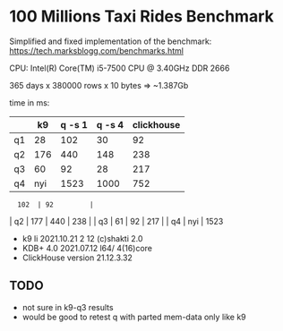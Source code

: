 # 100 Millions Taxi Rides Benchmark

Simplified and fixed implementation of the benchmark: https://tech.marksblogg.com/benchmarks.html

CPU: Intel(R) Core(TM) i5-7500 CPU @ 3.40GHz DDR 2666

365 days x 380000 rows x 10 bytes => ~1.387Gb

time in ms:

|    | k9  | q -s 1 | q -s 4 | clickhouse |
|----|-----|--------|--------|------------|
| q1 | 28  | 102    | 30     | 92         |
| q2 | 176 | 440    | 148    | 238        |
| q3 | 60  | 92     | 28     | 217        |
| q4 | nyi | 1523   | 1000   | 752        |

      102  | 92         |
| q2 | 177 | 440  | 238        |
| q3 | 61  | 92   | 217        |
| q4 | nyi | 1523

* k9 li 2021.10.21 2 12 (c)shakti 2.0
* KDB+ 4.0 2021.07.12 l64/ 4(16)core
* ClickHouse version 21.12.3.32

## TODO
- not sure in k9-q3 results
- would be good to retest q with parted mem-data only like k9
